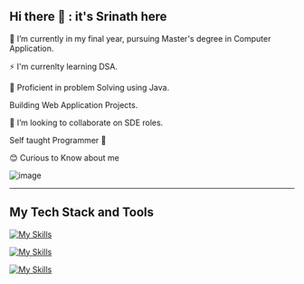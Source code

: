 ## Hi there 👋 : it's Srinath here

🔭 I’m currently in my final year, pursuing Master's degree in Computer Application.

⚡ I'm currenlty learning DSA.

🧠 Proficient in problem Solving using Java.

Building Web Application Projects.

👯 I’m looking to collaborate on SDE roles.

Self taught Programmer 🙂

😊 Curious to Know about me

![image](https://github.com/user-attachments/assets/d26d8ad8-2e58-452a-a32d-f5115a19aa37)

______________________________________________________________________________________________________________________________

## My Tech Stack and Tools

[![My Skills](https://skillicons.dev/icons?i=java,js,html,css)](https://skillicons.dev)

[![My Skills](https://skillicons.dev/icons?i=react,mysql,git,postman)](https://skillicons.dev)

[![My Skills](https://skillicons.dev/icons?i=eclipse,vscode)](https://skillicons.dev)



<!--
**Sri23r/Sri23r** is a ✨ _special_ ✨ repository because its `README.md` (this file) appears on your GitHub profile.

Here are some ideas to get you started:

- 🔭 I’m currently working on ...
- 🌱 I’m currently learning ...
- 👯 I’m looking to collaborate on ...
- 🤔 I’m looking for help with ...
- 💬 Ask me about ...
- 📫 How to reach me: ...
- 😄 Pronouns: ...
- ⚡ Fun fact: ...
-->
